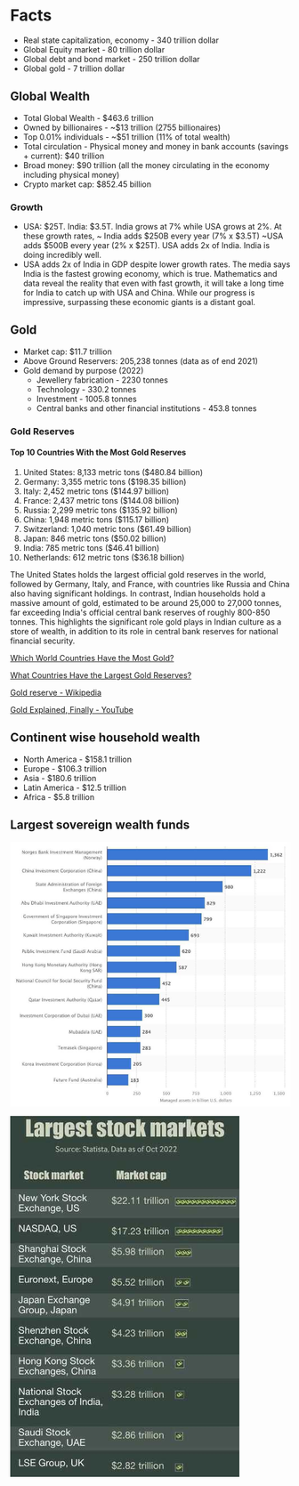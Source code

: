 # Facts

- Real state capitalization, economy - 340 trillion dollar
- Global Equity market - 80 trillion dollar
- Global debt and bond market - 250 trillion dollar
- Global gold - 7 trillion dollar

## Global Wealth

- Total Global Wealth - $463.6 trillion
- Owned by billionaires - ~$13 trillion (2755 billionaires)
- Top 0.01% individuals - ~$51 trillion (11% of total wealth)
- Total circulation - Physical money and money in bank accounts (savings + current): $40 trillion
- Broad money: $90 trillion (all the money circulating in the economy including physical money)
- Crypto market cap: $852.45 billion

### Growth

- USA: $25T. India: $3.5T. India grows at 7% while USA grows at 2%. At these growth rates, ~ India adds $250B every year (7% x $3.5T) ~USA adds $500B every year (2% x $25T). USA adds 2x of India. India is doing incredibly well.
- USA adds 2x of India in GDP despite lower growth rates. The media says India is the fastest growing economy, which is true. Mathematics and data reveal the reality that even with fast growth, it will take a long time for India to catch up with USA and China. While our progress is impressive, surpassing these economic giants is a distant goal.

## Gold

- Market cap: $11.7 trillion
- Above Ground Reservers: 205,238 tonnes (data as of end 2021)
- Gold demand by purpose (2022)
    - Jewellery fabrication - 2230 tonnes
    - Technology - 330.2 tonnes
    - Investment - 1005.8 tonnes
    - Central banks and other financial institutions - 453.8 tonnes

### Gold Reserves

#### Top 10 Countries With the Most Gold Reserves

1. United States: 8,133 metric tons ($480.84 billion)
2. Germany: 3,355 metric tons ($198.35 billion)
3. Italy: 2,452 metric tons ($144.97 billion)
4. France: 2,437 metric tons ($144.08 billion)
5. Russia: 2,299 metric tons ($135.92 billion)
6. China: 1,948 metric tons ($115.17 billion)
7. Switzerland: 1,040 metric tons ($61.49 billion)
8. Japan: 846 metric tons ($50.02 billion)
9. India: 785 metric tons ($46.41 billion)
10. Netherlands: 612 metric tons ($36.18 billion)

The United States holds the largest official gold reserves in the world, followed by Germany, Italy, and France, with countries like Russia and China also having significant holdings. In contrast, Indian households hold a massive amount of gold, estimated to be around 25,000 to 27,000 tonnes, far exceeding India's official central bank reserves of roughly 800-850 tonnes. This highlights the significant role gold plays in Indian culture as a store of wealth, in addition to its role in central bank reserves for national financial security.

[Which World Countries Have the Most Gold?](https://www.madisontrust.com/information-center/which-world-countries-have-the-most-gold/)

[What Countries Have the Largest Gold Reserves?](https://www.investopedia.com/ask/answers/040715/what-countries-have-largest-gold-reserves.asp)

[Gold reserve - Wikipedia](https://en.m.wikipedia.org/wiki/Gold_reserve)

[Gold Explained, Finally - YouTube](https://www.youtube.com/watch?v=JMObz0Dgq7M)

## Continent wise household wealth

- North America - $158.1 trillion
- Europe - $106.3 trillion
- Asia - $180.6 trillion
- Latin America - $12.5 trillion
- Africa - $5.8 trillion

## Largest sovereign wealth funds

![image](../media/TODO-Financial-Finance-Investing-image2.jpg)

![image](../media/largest-stock-markets.jpg)
